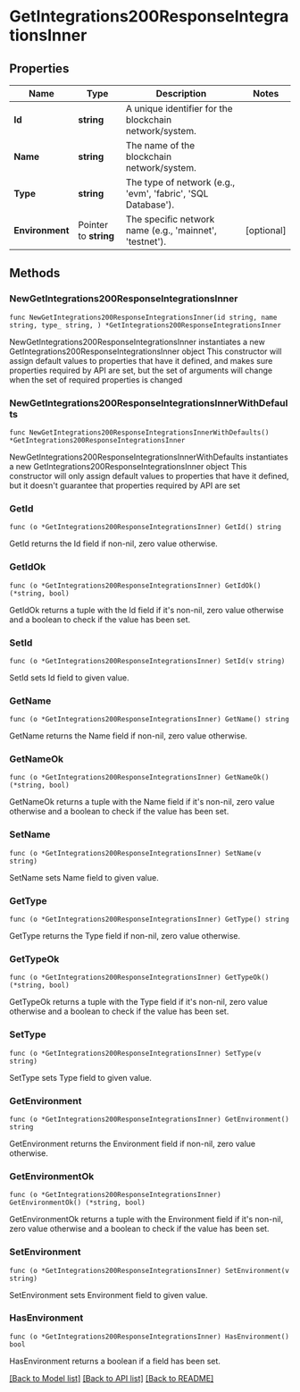 # GetIntegrations200ResponseIntegrationsInner

## Properties

Name | Type | Description | Notes
------------ | ------------- | ------------- | -------------
**Id** | **string** | A unique identifier for the blockchain network/system. | 
**Name** | **string** | The name of the blockchain network/system. | 
**Type** | **string** | The type of network (e.g., &#39;evm&#39;, &#39;fabric&#39;, &#39;SQL Database&#39;). | 
**Environment** | Pointer to **string** | The specific network name (e.g., &#39;mainnet&#39;, &#39;testnet&#39;). | [optional] 

## Methods

### NewGetIntegrations200ResponseIntegrationsInner

`func NewGetIntegrations200ResponseIntegrationsInner(id string, name string, type_ string, ) *GetIntegrations200ResponseIntegrationsInner`

NewGetIntegrations200ResponseIntegrationsInner instantiates a new GetIntegrations200ResponseIntegrationsInner object
This constructor will assign default values to properties that have it defined,
and makes sure properties required by API are set, but the set of arguments
will change when the set of required properties is changed

### NewGetIntegrations200ResponseIntegrationsInnerWithDefaults

`func NewGetIntegrations200ResponseIntegrationsInnerWithDefaults() *GetIntegrations200ResponseIntegrationsInner`

NewGetIntegrations200ResponseIntegrationsInnerWithDefaults instantiates a new GetIntegrations200ResponseIntegrationsInner object
This constructor will only assign default values to properties that have it defined,
but it doesn't guarantee that properties required by API are set

### GetId

`func (o *GetIntegrations200ResponseIntegrationsInner) GetId() string`

GetId returns the Id field if non-nil, zero value otherwise.

### GetIdOk

`func (o *GetIntegrations200ResponseIntegrationsInner) GetIdOk() (*string, bool)`

GetIdOk returns a tuple with the Id field if it's non-nil, zero value otherwise
and a boolean to check if the value has been set.

### SetId

`func (o *GetIntegrations200ResponseIntegrationsInner) SetId(v string)`

SetId sets Id field to given value.


### GetName

`func (o *GetIntegrations200ResponseIntegrationsInner) GetName() string`

GetName returns the Name field if non-nil, zero value otherwise.

### GetNameOk

`func (o *GetIntegrations200ResponseIntegrationsInner) GetNameOk() (*string, bool)`

GetNameOk returns a tuple with the Name field if it's non-nil, zero value otherwise
and a boolean to check if the value has been set.

### SetName

`func (o *GetIntegrations200ResponseIntegrationsInner) SetName(v string)`

SetName sets Name field to given value.


### GetType

`func (o *GetIntegrations200ResponseIntegrationsInner) GetType() string`

GetType returns the Type field if non-nil, zero value otherwise.

### GetTypeOk

`func (o *GetIntegrations200ResponseIntegrationsInner) GetTypeOk() (*string, bool)`

GetTypeOk returns a tuple with the Type field if it's non-nil, zero value otherwise
and a boolean to check if the value has been set.

### SetType

`func (o *GetIntegrations200ResponseIntegrationsInner) SetType(v string)`

SetType sets Type field to given value.


### GetEnvironment

`func (o *GetIntegrations200ResponseIntegrationsInner) GetEnvironment() string`

GetEnvironment returns the Environment field if non-nil, zero value otherwise.

### GetEnvironmentOk

`func (o *GetIntegrations200ResponseIntegrationsInner) GetEnvironmentOk() (*string, bool)`

GetEnvironmentOk returns a tuple with the Environment field if it's non-nil, zero value otherwise
and a boolean to check if the value has been set.

### SetEnvironment

`func (o *GetIntegrations200ResponseIntegrationsInner) SetEnvironment(v string)`

SetEnvironment sets Environment field to given value.

### HasEnvironment

`func (o *GetIntegrations200ResponseIntegrationsInner) HasEnvironment() bool`

HasEnvironment returns a boolean if a field has been set.


[[Back to Model list]](../README.md#documentation-for-models) [[Back to API list]](../README.md#documentation-for-api-endpoints) [[Back to README]](../README.md)



